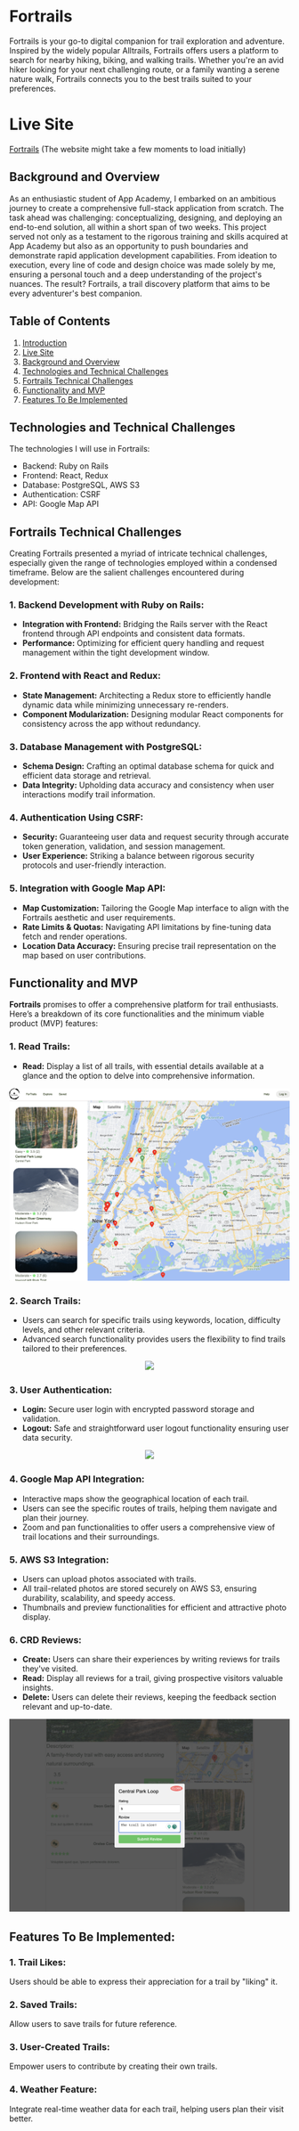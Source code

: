 # Fortrails
Fortrails is your go-to digital companion for trail exploration and adventure. Inspired by the widely popular Alltrails, Fortrails offers users a platform to search for nearby hiking, biking, and walking trails. Whether you're an avid hiker looking for your next challenging route, or a family wanting a serene nature walk, Fortrails connects you to the best trails suited to your preferences.


# Live Site 
[Fortrails](https://fortrails-web-service.onrender.com/) (The website might take a few moments to load initially)


## Background and Overview
As an enthusiastic student of App Academy, I embarked on an ambitious journey to create a comprehensive full-stack application from scratch. The task ahead was challenging: conceptualizing, designing, and deploying an end-to-end solution, all within a short span of two weeks. This project served not only as a testament to the rigorous training and skills acquired at App Academy but also as an opportunity to push boundaries and demonstrate rapid application development capabilities. From ideation to execution, every line of code and design choice was made solely by me, ensuring a personal touch and a deep understanding of the project's nuances. The result? Fortrails, a trail discovery platform that aims to be every adventurer's best companion.

## Table of Contents
1. [Introduction](#fortrails)
2. [Live Site](#live-site)
3. [Background and Overview](#background-and-overview)
4. [Technologies and Technical Challenges](#technologies-and-technical-challenges)
5. [Fortrails Technical Challenges](#fortrails-technical-challenges)
6. [Functionality and MVP](#functionality-and-mvp)
7. [Features To Be Implemented](#features-to-be-implemented)

## Technologies and Technical Challenges

The technologies I will use in Fortrails:

- Backend: Ruby on Rails
- Frontend: React, Redux
- Database: PostgreSQL, AWS S3
- Authentication: CSRF
- API: Google Map API



## Fortrails Technical Challenges

Creating Fortrails presented a myriad of intricate technical challenges, especially given the range of technologies employed within a condensed timeframe. Below are the salient challenges encountered during development:

### 1. Backend Development with Ruby on Rails:
   - **Integration with Frontend:** Bridging the Rails server with the React frontend through API endpoints and consistent data formats.
   - **Performance:** Optimizing for efficient query handling and request management within the tight development window.

### 2. Frontend with React and Redux:
   - **State Management:** Architecting a Redux store to efficiently handle dynamic data while minimizing unnecessary re-renders.
   - **Component Modularization:** Designing modular React components for consistency across the app without redundancy.

### 3. Database Management with PostgreSQL:
   - **Schema Design:** Crafting an optimal database schema for quick and efficient data storage and retrieval.
   - **Data Integrity:** Upholding data accuracy and consistency when user interactions modify trail information.

### 4. Authentication Using CSRF:
   - **Security:** Guaranteeing user data and request security through accurate token generation, validation, and session management.
   - **User Experience:** Striking a balance between rigorous security protocols and user-friendly interaction.

### 5. Integration with Google Map API:
   - **Map Customization:** Tailoring the Google Map interface to align with the Fortrails aesthetic and user requirements.
   - **Rate Limits & Quotas:** Navigating API limitations by fine-tuning data fetch and render operations.
   - **Location Data Accuracy:** Ensuring precise trail representation on the map based on user contributions.


## Functionality and MVP

**Fortrails** promises to offer a comprehensive platform for trail enthusiasts. Here’s a breakdown of its core functionalities and the minimum viable product (MVP) features:

### 1. **Read Trails:**
   - **Read:** Display a list of all trails, with essential details available at a glance and the option to delve into comprehensive information.
<p align="center">
  <img src="./mapshow.png" />
</p>

### 2. **Search Trails:**
   - Users can search for specific trails using keywords, location, difficulty levels, and other relevant criteria.
   - Advanced search functionality provides users the flexibility to find trails tailored to their preferences.
<p align="center">
  <img src="./fortrailSearch.gif" />
</p>

### 3. **User Authentication:**
   - **Login:** Secure user login with encrypted password storage and validation.
   - **Logout:** Safe and straightforward user logout functionality ensuring user data security.
<p align="center">
  <img src="./signin.png" />
</p>

### 4. **Google Map API Integration:**
   - Interactive maps show the geographical location of each trail.
   - Users can see the specific routes of trails, helping them navigate and plan their journey.
   - Zoom and pan functionalities to offer users a comprehensive view of trail locations and their surroundings.

### 5. **AWS S3 Integration:**
   - Users can upload photos associated with trails.
   - All trail-related photos are stored securely on AWS S3, ensuring durability, scalability, and speedy access.
   - Thumbnails and preview functionalities for efficient and attractive photo display.

### 6. **CRD Reviews:**
   - **Create:** Users can share their experiences by writing reviews for trails they've visited.
   - **Read:** Display all reviews for a trail, giving prospective visitors valuable insights.
   - **Delete:** Users can delete their reviews, keeping the feedback section relevant and up-to-date.
<p align="center">
  <img src="./writeReview.png" />
</p>


## Features To Be Implemented:

### 1. **Trail Likes:**
Users should be able to express their appreciation for a trail by "liking" it.

### 2. **Saved Trails:**
Allow users to save trails for future reference.

### 3. **User-Created Trails:**
Empower users to contribute by creating their own trails.

### 4. **Weather Feature:**
Integrate real-time weather data for each trail, helping users plan their visit better.



